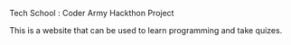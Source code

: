 Tech School : Coder Army Hackthon Project

This is a website that can be used to learn programming and take quizes.
